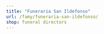 ```yaml
---
title: "Funeraria San Ildefonso"
url: /famy/funeraria-san-ildefonso/
shop: funeral directors
---
```

